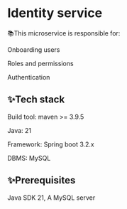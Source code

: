 <h1>Identity service</h1>

<p>📚This microservice is responsible for:</p>

<p>Onboarding users</p>
<p>Roles and permissions</p>
<p>Authentication</p>

<h2>✨Tech stack</h2>
<p>Build tool: maven >= 3.9.5</p>
<p>Java: 21</p>
<p>Framework: Spring boot 3.2.x</p>
<p>DBMS: MySQL</p>

<h2>✨Prerequisites</h2>
Java SDK 21,
A MySQL server
